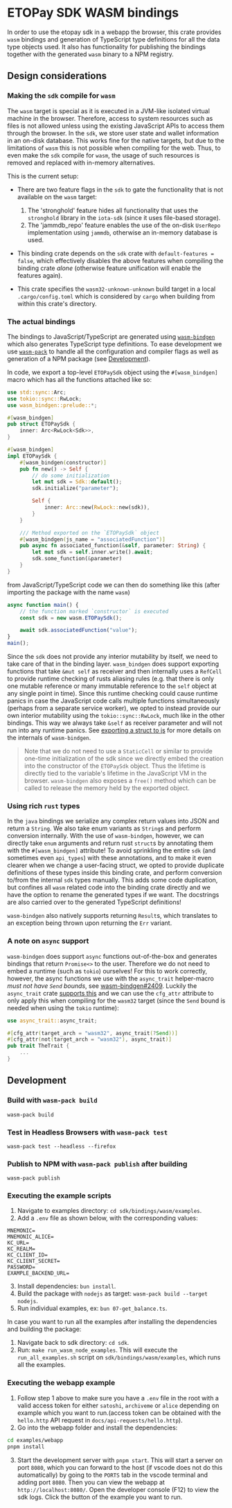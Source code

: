 # ETOPay SDK WASM bindings

In order to use the etopay sdk in a webapp the browser, this crate provides `wasm` bindings and generation of TypeScript type definitions for all the data type objects used.
It also has functionality for publishing the bindings together with the generated `wasm` binary to a NPM registry.

## Design considerations

### Making the `sdk` compile for `wasm`

The `wasm` target is special as it is executed in a JVM-like isolated virtual machine in the browser. Therefore, access to system resources such as files is not allowed unless using the existing JavaScript APIs to
access them through the browser. In the `sdk`, we store user state and wallet information in an on-disk database. This works fine for the native targets, but due to the limitations of `wasm` this is not possible when
compiling for the web. Thus, to even make the `sdk` compile for `wasm`, the usage of such resources is removed and replaced with in-memory alternatives.

This is the current setup:

- There are two feature flags in the `sdk` to gate the functionality that is not available on the `wasm` target:
  1. The 'stronghold' feature hides all functionality that uses the `stronghold` library in the `iota-sdk` (since it uses file-based storage).
  2. The 'jammdb_repo' feature enables the use of the on-disk `UserRepo` implementation using `jammdb`, otherwise an in-memory database is used.

- This binding crate depends on the `sdk` crate with `default-features = false`, which effectively disables the above features when compiling the binding crate _alone_
  (otherwise feature unification will enable the features again).

- This crate specifies the `wasm32-unknown-unknown` build target in a local `.cargo/config.toml` which is considered by `cargo` when building from within this crate's directory.

### The actual bindings
The bindings to JavaScript/TypeScript are generated using [`wasm-bindgen`](https://github.com/rustwasm/wasm-bindgen) which also generates TypeScript type definitions.
To ease development we use [`wasm-pack`](https://github.com/rustwasm/wasm-pack) to handle all the configuration and compiler flags as well as generation of a NPM package (see [Development](#development)).

In code, we export a top-level `ETOPaySdk` object  using the `#[wasm_bindgen]` macro which has all the functions attached like so:
```rust
use std::sync::Arc;
use tokio::sync::RwLock;
use wasm_bindgen::prelude::*;

#[wasm_bindgen]
pub struct ETOPaySdk {
    inner: Arc<RwLock<Sdk>>,
}

#[wasm_bindgen]
impl ETOPaySdk {
    #[wasm_bindgen(constructor)]
    pub fn new() -> Self {
        // do some initialization
        let mut sdk = Sdk::default();
        sdk.initialize("parameter");

        Self {
            inner: Arc::new(RwLock::new(sdk)),
        }
    }

    /// Method exported on the `ETOPaySdk` object
    #[wasm_bindgen(js_name = "associatedFunction")]
    pub async fn associated_function(&self, parameter: String) {
        let mut sdk = self.inner.write().await;
        sdk.some_function(&parameter)
    }
}
```

from JavaScript/TypeScript code we can then do something like this (after importing the package with the name `wasm`)
```typescript
async function main() {
    // the function marked `constructor` is executed
    const sdk = new wasm.ETOPaySdk();

    await sdk.associatedFunction("value");
}
main();
```

Since the `sdk` does not provide any interior mutability by itself, we need to take care of that in the binding layer.
`wasm_bindgen` does support exporting functions that take `&mut self` as receiver and then internally uses a `RefCell` to
provide runtime checking of rusts aliasing rules (e.g. that there is only one mutable reference or many immutable reference to the `self`
object at any single point in time). Since this runtime checking could cause runtime panics in case the JavaScript code calls multiple functions
simultaneously (perhaps from a separate service worker), we opted to instead provide our own interior mutability
using the `tokio::sync::RwLock`, much like in the other bindings. This way we always take `&self` as receiver parameter
and will not run into any runtime panics. See [exporting a struct to js](https://rustwasm.github.io/wasm-bindgen/contributing/design/exporting-rust-struct.html?highlight=free#exporting-a-struct-to-js)
for more details on the internals of `wasm-bindgen`.

> Note that we do not need to use a `StaticCell` or similar to provide one-time initialization of the sdk since we directly
> embed the creation into the constructor of the `ETOPaySdk` object. Thus the lifetime is directly tied to the
> variable's lifetime in the JavaScript VM in the browser. `wasm-bindgen` also exposes a `free()` method which can be called
> to release the memory held by the exported object.

### Using rich `rust` types

In the `java` bindings we serialize any complex return values into JSON and return a `String`. We also take enum variants as `String`s and perform conversion internally.
With the use of `wasm-bindgen`, however, we can directly take `enum` arguments and return rust `struct`s by annotating them with the `#[wasm_bindgen]` attribute!
To avoid sprinkling the entire `sdk` (and sometimes even `api_types`) with these annotations, and to make it even clearer when we change a user-facing struct, we
opted to provide duplicate definitions of these types inside this binding crate, and perform conversion to/from the internal `sdk` types manually.
This adds some code duplication, but confines all `wasm` related code into the binding crate directly and we have the option to rename the generated types
if we want. The docstrings are also carried over to the generated TypeScript definitions!

`wasm-bindgen` also natively supports returning `Result`s, which translates to an exception being thrown upon returning the `Err` variant.


### A note on `async` support
`wasm-bindgen` does support `async` functions out-of-the-box and generates bindings that return `Promise<>` to the user. Therefore we do not need
to embed a runtime (such as `tokio`) ourselves! For this to work correctly, however, the async functions we use with the `async_trait` helper-macro
_must not have `Send` bounds_, see [wasm-bindgen#2409](https://github.com/rustwasm/wasm-bindgen/issues/2409 ). Luckily the `async_trait` crate
[supports this](https://github.com/dtolnay/async-trait/tree/master?tab=readme-ov-file#non-threadsafe-futures) and we can use
the `cfg_attr` attribute to only apply this when compiling for the `wasm32` target (since the `Send` bound is needed when using the `tokio` runtime):
```rust
use async_trait::async_trait;

#[cfg_attr(target_arch = "wasm32", async_trait(?Send))]
#[cfg_attr(not(target_arch = "wasm32"), async_trait)]
pub trait TheTrait {
    ...
}

```


## Development

### Build with `wasm-pack build`

```
wasm-pack build
```

### Test in Headless Browsers with `wasm-pack test`

```
wasm-pack test --headless --firefox
```

### Publish to NPM with `wasm-pack publish` after building

```
wasm-pack publish
```

### Executing the example scripts
1. Navigate to examples directory: `cd sdk/bindings/wasm/examples`.
2. Add a `.env` file as shown below, with the corresponding values:
```
MNEMONIC=
MNEMONIC_ALICE=
KC_URL=
KC_REALM=
KC_CLIENT_ID=
KC_CLIENT_SECRET=
PASSWORD=
EXAMPLE_BACKEND_URL=
```
3. Install dependencies: `bun install`.
4. Build the package with `nodejs` as target: `wasm-pack build --target nodejs`.
5. Run individual examples, ex: `bun 07-get_balance.ts`.

In case you want to run all the examples after installing the dependencies and building the package:
1. Navigate back to sdk directory: `cd sdk`.
2. Run: `make run_wasm_node_examples`. This will execute the `run_all_examples.sh` script on `sdk/bindings/wasm/examples`, which runs all the examples.

### Executing the webapp example

1. Follow step 1 above to make sure you have a `.env` file in the root with a valid access token for either `satoshi`, `archiveme` or `alice` depending on example which you want to run.(access token can be obtained with the `hello.http` API request in `docs/api-requests/hello.http`).
2. Go into the webapp folder and install the dependencies:
  ```bash
  cd examples/webapp
  pnpm install
  ```
3. Start the development server with `pnpm start`. This will start a server on port `8080`, which you can forward to the host (if vscode does not do this automatically)
   by going to the `PORTS` tab in the vscode terminal and adding port `8080`. Then you can view the webapp at `http://localhost:8080/`. Open the developer console (F12)
   to view the sdk logs. Click the button of the example you want to run.
